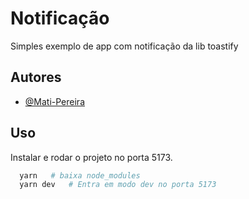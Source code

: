 
# Notificação

Simples exemplo de app com notificação da lib toastify

## Autores

- [@Mati-Pereira](https://www.github.com/Mati-Pereira)


## Uso

Instalar e rodar o projeto no porta 5173.

```bash
  yarn   # baixa node_modules
  yarn dev   # Entra em modo dev no porta 5173
```
    